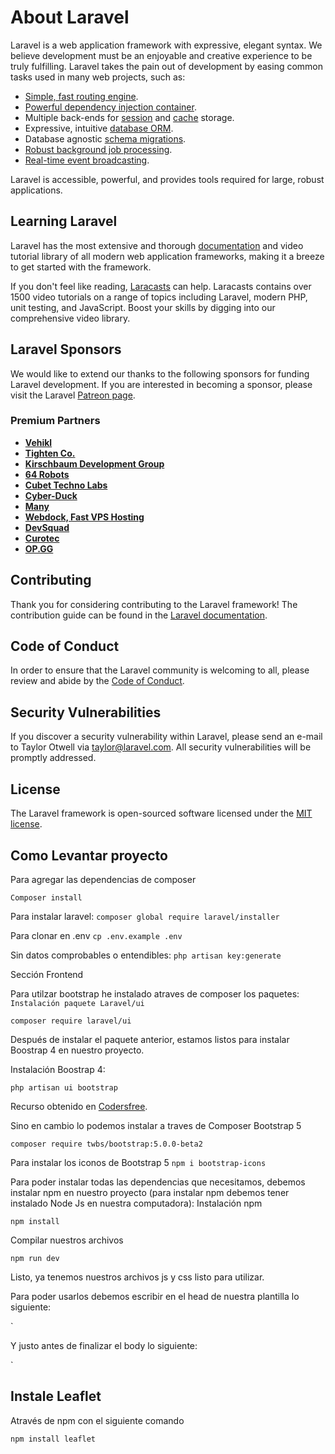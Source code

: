 # About Laravel

Laravel is a web application framework with expressive, elegant syntax. We believe development must be an enjoyable and creative experience to be truly fulfilling. Laravel takes the pain out of development by easing common tasks used in many web projects, such as:

- [Simple, fast routing engine](https://laravel.com/docs/routing).
- [Powerful dependency injection container](https://laravel.com/docs/container).
- Multiple back-ends for [session](https://laravel.com/docs/session) and [cache](https://laravel.com/docs/cache) storage.
- Expressive, intuitive [database ORM](https://laravel.com/docs/eloquent).
- Database agnostic [schema migrations](https://laravel.com/docs/migrations).
- [Robust background job processing](https://laravel.com/docs/queues).
- [Real-time event broadcasting](https://laravel.com/docs/broadcasting).

Laravel is accessible, powerful, and provides tools required for large, robust applications.

## Learning Laravel

Laravel has the most extensive and thorough [documentation](https://laravel.com/docs) and video tutorial library of all modern web application frameworks, making it a breeze to get started with the framework.

If you don't feel like reading, [Laracasts](https://laracasts.com) can help. Laracasts contains over 1500 video tutorials on a range of topics including Laravel, modern PHP, unit testing, and JavaScript. Boost your skills by digging into our comprehensive video library.

## Laravel Sponsors

We would like to extend our thanks to the following sponsors for funding Laravel development. If you are interested in becoming a sponsor, please visit the Laravel [Patreon page](https://patreon.com/taylorotwell).

### Premium Partners

- **[Vehikl](https://vehikl.com/)**
- **[Tighten Co.](https://tighten.co)**
- **[Kirschbaum Development Group](https://kirschbaumdevelopment.com)**
- **[64 Robots](https://64robots.com)**
- **[Cubet Techno Labs](https://cubettech.com)**
- **[Cyber-Duck](https://cyber-duck.co.uk)**
- **[Many](https://www.many.co.uk)**
- **[Webdock, Fast VPS Hosting](https://www.webdock.io/en)**
- **[DevSquad](https://devsquad.com)**
- **[Curotec](https://www.curotec.com/)**
- **[OP.GG](https://op.gg)**

## Contributing

Thank you for considering contributing to the Laravel framework! The contribution guide can be found in the [Laravel documentation](https://laravel.com/docs/contributions).

## Code of Conduct

In order to ensure that the Laravel community is welcoming to all, please review and abide by the [Code of Conduct](https://laravel.com/docs/contributions#code-of-conduct).

## Security Vulnerabilities

If you discover a security vulnerability within Laravel, please send an e-mail to Taylor Otwell via [taylor@laravel.com](mailto:taylor@laravel.com). All security vulnerabilities will be promptly addressed.

## License

The Laravel framework is open-sourced software licensed under the [MIT license](https://opensource.org/licenses/MIT).

## Como Levantar proyecto

 Para agregar las dependencias de composer

`Composer install`

Para instalar laravel:
`composer global require laravel/installer`

Para clonar en .env
 `cp .env.example .env`

Sin datos comprobables o entendibles:
 `php artisan key:generate`

 Sección Frontend

Para utilzar bootstrap he instalado atraves de composer los paquetes:
`Instalación paquete Laravel/ui`

`composer require laravel/ui`

Después de instalar el paquete anterior, estamos listos para instalar Boostrap 4 en nuestro proyecto.

Instalación Boostrap 4:

`php artisan ui bootstrap`

Recurso obtenido en [Codersfree](https://codersfree.com/blog/como-instalar-bootstrap-4-en-tu-proyecto-laravel-7).

Sino en cambio lo podemos instalar a traves de Composer Bootstrap 5

`composer require twbs/bootstrap:5.0.0-beta2`

Para instalar los iconos de Bootstrap 5
`npm i bootstrap-icons`

Para poder instalar todas las dependencias que necesitamos, debemos instalar npm en nuestro proyecto (para instalar npm debemos tener instalado Node Js en nuestra computadora):
Instalación npm

 ` npm install `

Compilar nuestros archivos

  `npm run dev`

Listo, ya tenemos nuestros archivos js y css listo para utilizar.

Para poder usarlos debemos escribir en el head de nuestra plantilla lo siguiente:

`<link rel="stylesheet" href="{{asset('css/app.css')}}">

Y justo antes de finalizar el body lo siguiente:

`<script src="{{asset('js/app.js')}}"></script>

## Instale Leaflet

 Através de npm con el siguiente comando

`npm install leaflet`

